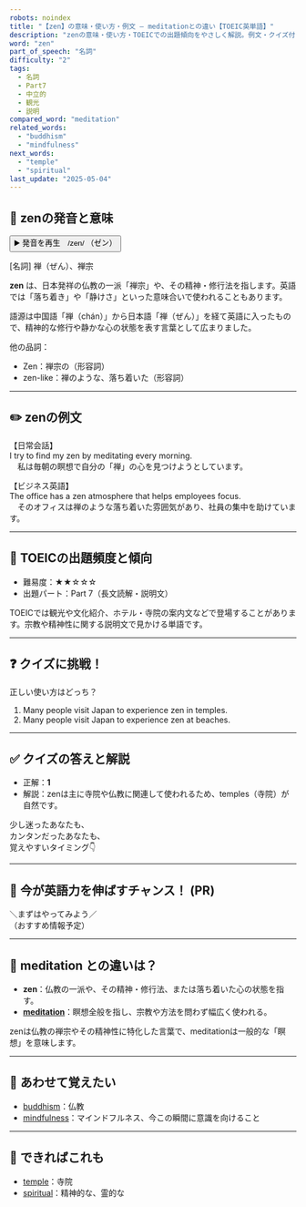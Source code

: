 ```yaml
---
robots: noindex
title: "【zen】の意味・使い方・例文 ― meditationとの違い【TOEIC英単語】"
description: "zenの意味・使い方・TOEICでの出題傾向をやさしく解説。例文・クイズ付きでmeditationとの違いもわかりやすく学べます。"
word: "zen"
part_of_speech: "名詞"
difficulty: "2"
tags:
  - 名詞
  - Part7
  - 中立的
  - 観光
  - 説明
compared_word: "meditation"
related_words:
  - "buddhism"
  - "mindfulness"
next_words:
  - "temple"
  - "spiritual"
last_update: "2025-05-04"
---
```


## 🔰 zenの発音と意味

<button class="play-audio" onclick="playTTS('zen')">
  <span class="play-audio-main">
    ▶️ 発音を再生　/zen/
  </span>
  <span class="play-audio-sub">
    （ゼン）
  </span>
</button>

[名詞] 禅（ぜん）、禅宗

**zen** は、日本発祥の仏教の一派「禅宗」や、その精神・修行法を指します。英語では「落ち着き」や「静けさ」といった意味合いで使われることもあります。

語源は中国語「禅（chán）」から日本語「禅（ぜん）」を経て英語に入ったもので、精神的な修行や静かな心の状態を表す言葉として広まりました。

他の品詞：  
- Zen：禅宗の（形容詞）
- zen-like：禅のような、落ち着いた（形容詞）

---

## ✏️ zenの例文

【日常会話】  
I try to find my zen by meditating every morning.  
　私は毎朝の瞑想で自分の「禅」の心を見つけようとしています。

【ビジネス英語】  
The office has a zen atmosphere that helps employees focus.  
　そのオフィスは禅のような落ち着いた雰囲気があり、社員の集中を助けています。

---

## 🎯 TOEICの出題頻度と傾向

- 難易度：★★☆☆☆
- 出題パート：Part 7（長文読解・説明文）

TOEICでは観光や文化紹介、ホテル・寺院の案内文などで登場することがあります。宗教や精神性に関する説明文で見かける単語です。

---

## ❓ クイズに挑戦！

正しい使い方はどっち？

1. Many people visit Japan to experience zen in temples.  
2. Many people visit Japan to experience zen at beaches.

---

## ✅ クイズの答えと解説

- 正解：**1**
- 解説：zenは主に寺院や仏教に関連して使われるため、temples（寺院）が自然です。

少し迷ったあなたも、  
カンタンだったあなたも、  
覚えやすいタイミング👇️

---

## 🚀 今が英語力を伸ばすチャンス！ (PR)

<div class="info-center">
＼まずはやってみよう／<br>  
（おすすめ情報予定）
</div>

---

## 🤔  meditation との違いは？

- **zen**：仏教の一派や、その精神・修行法、または落ち着いた心の状態を指す。
- **[meditation](/word/meditation/)**：瞑想全般を指し、宗教や方法を問わず幅広く使われる。

zenは仏教の禅宗やその精神性に特化した言葉で、meditationは一般的な「瞑想」を意味します。

---

## 🧩 あわせて覚えたい

- [buddhism](/word/buddhism/)：仏教
- [mindfulness](/word/mindfulness/)：マインドフルネス、今この瞬間に意識を向けること

---

## 📖 できればこれも

- [temple](/word/temple/)：寺院
- [spiritual](/word/spiritual/)：精神的な、霊的な

<!-- cvid: aid31_bid08 -->
